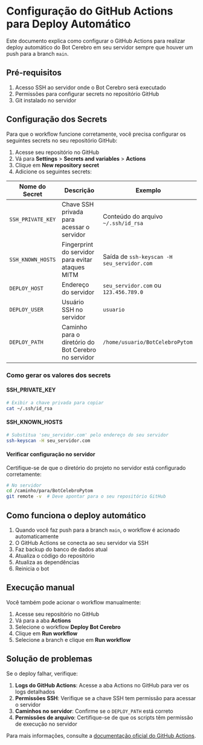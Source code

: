 # Configuração do GitHub Actions para Deploy Automático

Este documento explica como configurar o GitHub Actions para realizar deploy automático do Bot Cerebro em seu servidor sempre que houver um push para a branch `main`.

## Pré-requisitos

1. Acesso SSH ao servidor onde o Bot Cerebro será executado
2. Permissões para configurar secrets no repositório GitHub
3. Git instalado no servidor

## Configuração dos Secrets

Para que o workflow funcione corretamente, você precisa configurar os seguintes secrets no seu repositório GitHub:

1. Acesse seu repositório no GitHub
2. Vá para **Settings** > **Secrets and variables** > **Actions**
3. Clique em **New repository secret**
4. Adicione os seguintes secrets:

| Nome do Secret | Descrição | Exemplo |
|---------------|-----------|---------|
| `SSH_PRIVATE_KEY` | Chave SSH privada para acessar o servidor | Conteúdo do arquivo `~/.ssh/id_rsa` |
| `SSH_KNOWN_HOSTS` | Fingerprint do servidor para evitar ataques MITM | Saída de `ssh-keyscan -H seu_servidor.com` |
| `DEPLOY_HOST` | Endereço do servidor | `seu_servidor.com` ou `123.456.789.0` |
| `DEPLOY_USER` | Usuário SSH no servidor | `usuario` |
| `DEPLOY_PATH` | Caminho para o diretório do Bot Cerebro no servidor | `/home/usuario/BotCelebroPytom` |

### Como gerar os valores dos secrets

#### SSH_PRIVATE_KEY
```bash
# Exibir a chave privada para copiar
cat ~/.ssh/id_rsa
```

#### SSH_KNOWN_HOSTS
```bash
# Substitua 'seu_servidor.com' pelo endereço do seu servidor
ssh-keyscan -H seu_servidor.com
```

#### Verificar configuração no servidor

Certifique-se de que o diretório do projeto no servidor está configurado corretamente:

```bash
# No servidor
cd /caminho/para/BotCelebroPytom
git remote -v  # Deve apontar para o seu repositório GitHub
```

## Como funciona o deploy automático

1. Quando você faz push para a branch `main`, o workflow é acionado automaticamente
2. O GitHub Actions se conecta ao seu servidor via SSH
3. Faz backup do banco de dados atual
4. Atualiza o código do repositório
5. Atualiza as dependências
6. Reinicia o bot

## Execução manual

Você também pode acionar o workflow manualmente:

1. Acesse seu repositório no GitHub
2. Vá para a aba **Actions**
3. Selecione o workflow **Deploy Bot Cerebro**
4. Clique em **Run workflow**
5. Selecione a branch e clique em **Run workflow**

## Solução de problemas

Se o deploy falhar, verifique:

1. **Logs do GitHub Actions**: Acesse a aba Actions no GitHub para ver os logs detalhados
2. **Permissões SSH**: Verifique se a chave SSH tem permissão para acessar o servidor
3. **Caminhos no servidor**: Confirme se o `DEPLOY_PATH` está correto
4. **Permissões de arquivo**: Certifique-se de que os scripts têm permissão de execução no servidor

Para mais informações, consulte a [documentação oficial do GitHub Actions](https://docs.github.com/pt/actions).
